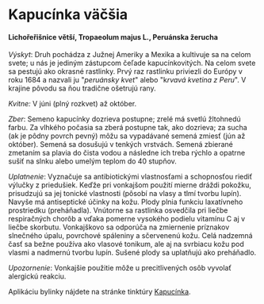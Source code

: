Kapucínka väčšia
================

#### Lichořeřišnice větší, Tropaeolum majus L., Peruánska žerucha

*Výskyt*: Druh pochádza z Južnej Ameriky a Mexika a kultivuje sa na celom svete;
u nás je jediným zástupcom čeľade kapucínkovitých. Na celom svete sa pestujú ako
okrasné rastlinky. Prvý raz rastlinku priviezli do Európy v roku 1684 a nazvali
ju "*peruánsky kvet*" alebo "k*rvavá kvetina z Peru*". V krajine pôvodu sa ňou
tradične ošetrujú rany.

*Kvitne:* V júni (plný rozkvet) až október.

*Zber*: Semeno kapucínky dozrieva postupne; zrelé má svetlú žltohnedú farbu. Za
vlhkého počasia sa zberá postupne tak, ako dozrieva; za sucha (ak je pôdny
povrch pevný) môžu sa vypadávané semená zmiesť (jún až október). Semená sa
dosušujú v tenkých vrstvách. Semená zbierané zmetaním sa plavia do čista vodou a
následne ich treba rýchlo a opatrne sušiť na slnku alebo umelým teplom do 40
stupňov.

*Uplatnenie*: Vyznačuje sa antibiotickými vlastnosťami a schopnosťou riediť
výlučky z priedušiek. Keďže pri vonkajšom použití mierne dráždi pokožku,
prisudzujú sa jej tonické vlastnosti (pôsobí na vlasy a tlmí tvorbu lupín).
Navyše má antiseptické účinky na kožu. Plody plnia funkciu laxatívneho
prostriedku (preháňadla). Vnútorne sa rastlinka osvedčila pri liečbe
respiračných chorôb a vďaka pomerne vysokého podielu vitamínu C aj v liečbe
skorbutu. Vonkajškovo sa odporúča na zmiernenie príznakov slnečného úpalu,
povrchové spáleniny a sčervenenú kožu. Celá nadzemná časť sa bežne používa ako
vlasové tonikum, ale aj na svrbiacu kožu pod vlasmi a nadmernú tvorbu lupín.
Sušené plody sa uplatňujú ako preháňadlo.

*Upozornenie*: Vonkajšie použitie môže u precitlivených osôb vyvolať alergickú
reakciu.

Aplikáciu bylinky nájdete na stránke tinktúry
[Kapucínka](/tinktury/kapucinka).


